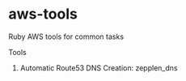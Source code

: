 aws-tools
=========

Ruby AWS tools for common tasks

Tools
 1. Automatic Route53 DNS Creation: zepplen_dns
